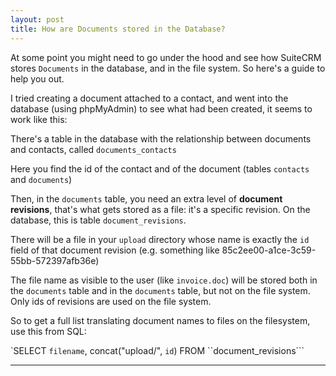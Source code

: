 ```yaml
---
layout: post
title: How are Documents stored in the Database?
---
```


At some point you might need to go under the hood and see how SuiteCRM stores `Documents` in the database, and in the file system. So here's a guide to help you out.

I tried creating a document attached to a contact, and went into the database (using phpMyAdmin) to see what had been created, it seems to work like this:

There's a table in the database with the relationship between documents and contacts, called `documents_contacts`

Here you find the id of the contact and of the document (tables `contacts` and `documents`)

Then, in the `documents` table, you need an extra level of **document revisions**, that's what gets stored as a file: it's a specific revision. On the database, this is table `document_revisions`.

There will be a file in your `upload` directory whose name is exactly the `id` field of that document revision (e.g. something like 85c2ee00-a1ce-3c59-55bb-572397afb36e)

The file name as visible to the user (like `invoice.doc`) will be stored both in the `documents` table and in the `documents` table, but not on the file system. Only ids of revisions are used on the file system.

So to get a full list translating document names to files on the filesystem, use this from SQL:

`SELECT ``filename``, concat("upload/", ``id``) FROM ``document_revisions```

---